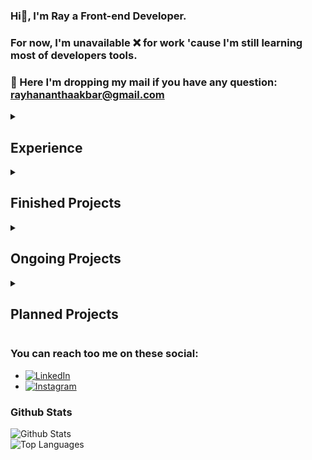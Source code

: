 ### Hi👋, I'm Ray a Front-end Developer.
### For now, I'm unavailable ❌ for work 'cause I'm still learning most of developers tools.
### 📧 Here I'm dropping my mail if you have any question: rayhananthaakbar@gmail.com

<details>
<summary><h2>Experience</h2></summary>
  
  * ReactJS
  * TailwindCSS
  * Javascript
  * Python
</details>

<details>
<summary><h2>Finished Projects</h2></summary>

  * [Sign Language Translator](https://github.com/Team-C22-039/sign-language-translator.git) - Team Project / 2022 [UI/UX Designer & FE] (used Team C22-029 account in this project)
  * [Sumbergedang Product Catalog](https://github.com/rayzio-jax/product-catalog.git) - Solo Project / 2023
  * [campUS](https://github.com/YuukioFuyu/campUS.git) - Team Project / 2023 [UI/UX Designer & FE]
* [hyakunime](https://github.com/rayzio-jax/hyakunime.git) - Anime Bookmarker / 2023 [UI/UX Designer & Fullstack]
</details>

<details>
<summary><h2>Ongoing Projects</h2></summary>
</details>

<details>
<summary><h2>Planned Projects</h2></summary>
  
  * Pokemon Card List
</details>

### You can reach too me on these social:
* [![LinkedIn](https://img.shields.io/badge/LinkedIn-0077B5?style=for-the-badge&logo=linkedin&logoColor=white)](https://www.linkedin.com/in/rayputrap)
* [![Instagram](https://img.shields.io/badge/Instagram-E4405F?style=for-the-badge&logo=instagram&logoColor=white)](https://www.instagram.com/kzyari.v)

### Github Stats
![Github Stats](https://github-readme-stats.vercel.app/api?username=rayzio-jax&theme=synthwave&show_icons=true&hide_border=true&count_private=true)<br>
![Top Languages](https://github-readme-stats.vercel.app/api/top-langs/?username=rayzio-jax&theme=synthwave&show_icons=true&hide_border=true&layout=compact)
